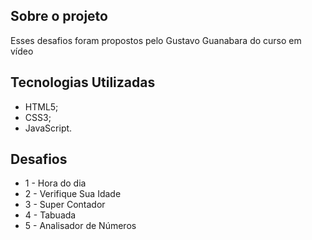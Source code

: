 ## Sobre o projeto

Esses desafios foram propostos pelo Gustavo Guanabara do curso em vídeo

## Tecnologias Utilizadas

* HTML5;
* CSS3;
* JavaScript.

## Desafios

* 1 - Hora do dia
* 2 - Verifique Sua Idade
* 3 - Super Contador
* 4 - Tabuada
* 5 - Analisador de Números
